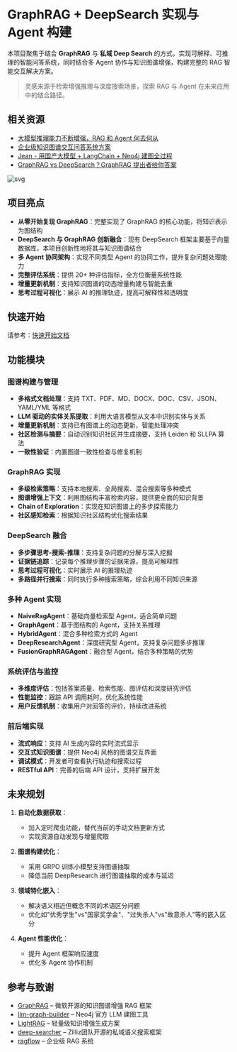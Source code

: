# GraphRAG + DeepSearch 实现与 Agent 构建

本项目聚焦于结合 **GraphRAG** 与 **私域 Deep Search** 的方式，实现可解释、可推理的智能问答系统，同时结合多 Agent 协作与知识图谱增强，构建完整的 RAG 智能交互解决方案。

> 灵感来源于检索增强推理与深度搜索场景，探索 RAG 与 Agent 在未来应用中的结合路径。

## 相关资源

- [大模型推理能力不断增强，RAG 和 Agent 何去何从](https://www.bilibili.com/video/BV1i6RNYpEwV)  
- [企业级知识图谱交互问答系统方案](https://www.bilibili.com/video/BV1U599YrE26)  
- [Jean - 用国产大模型 + LangChain + Neo4j 建图全过程](https://zhuanlan.zhihu.com/p/716089164)
- [GraphRAG vs DeepSearch？GraphRAG 提出者给你答案](https://mp.weixin.qq.com/s/FOT4pkEPHJR8xFvcVk1YFQ)

![svg](./assets/deepsearch.svg)

## 项目亮点

- **从零开始复现 GraphRAG**：完整实现了 GraphRAG 的核心功能，将知识表示为图结构
- **DeepSearch 与 GraphRAG 创新融合**：现有 DeepSearch 框架主要基于向量数据库，本项目创新性地将其与知识图谱结合
- **多 Agent 协同架构**：实现不同类型 Agent 的协同工作，提升复杂问题处理能力
- **完整评估系统**：提供 20+ 种评估指标，全方位衡量系统性能
- **增量更新机制**：支持知识图谱的动态增量构建与智能去重
- **思考过程可视化**：展示 AI 的推理轨迹，提高可解释性和透明度

## 快速开始

请参考：[快速开始文档](./assets/start.md)

## 功能模块

### 图谱构建与管理

- **多格式文档处理**：支持 TXT、PDF、MD、DOCX、DOC、CSV、JSON、YAML/YML 等格式
- **LLM 驱动的实体关系提取**：利用大语言模型从文本中识别实体与关系
- **增量更新机制**：支持已有图谱上的动态更新，智能处理冲突
- **社区检测与摘要**：自动识别知识社区并生成摘要，支持 Leiden 和 SLLPA 算法
- **一致性验证**：内置图谱一致性检查与修复机制

### GraphRAG 实现

- **多级检索策略**：支持本地搜索、全局搜索、混合搜索等多种模式
- **图谱增强上下文**：利用图结构丰富检索内容，提供更全面的知识背景
- **Chain of Exploration**：实现在知识图谱上的多步探索能力
- **社区感知检索**：根据知识社区结构优化搜索结果

### DeepSearch 融合

- **多步骤思考-搜索-推理**：支持复杂问题的分解与深入挖掘
- **证据链追踪**：记录每个推理步骤的证据来源，提高可解释性
- **思考过程可视化**：实时展示 AI 的推理轨迹
- **多路径并行搜索**：同时执行多种搜索策略，综合利用不同知识来源

### 多种 Agent 实现

- **NaiveRagAgent**：基础向量检索型 Agent，适合简单问题
- **GraphAgent**：基于图结构的 Agent，支持关系推理
- **HybridAgent**：混合多种检索方式的 Agent
- **DeepResearchAgent**：深度研究型 Agent，支持复杂问题多步推理
- **FusionGraphRAGAgent**：融合型 Agent，结合多种策略的优势

### 系统评估与监控

- **多维度评估**：包括答案质量、检索性能、图评估和深度研究评估
- **性能监控**：跟踪 API 调用耗时，优化系统性能
- **用户反馈机制**：收集用户对回答的评价，持续改进系统

### 前后端实现

- **流式响应**：支持 AI 生成内容的实时流式显示
- **交互式知识图谱**：提供 Neo4j 风格的图谱交互界面
- **调试模式**：开发者可查看执行轨迹和搜索过程
- **RESTful API**：完善的后端 API 设计，支持扩展开发

## 未来规划

1. **自动化数据获取**：
   - 加入定时爬虫功能，替代当前的手动文档更新方式
   - 实现资源自动发现与增量爬取

2. **图谱构建优化**：
   - 采用 GRPO 训练小模型支持图谱抽取
   - 降低当前 DeepResearch 进行图谱抽取的成本与延迟

3. **领域特化嵌入**：
   - 解决语义相近但概念不同的术语区分问题
   - 优化如"优秀学生"vs"国家奖学金"、"过失杀人"vs"故意杀人"等的嵌入区分

4. **Agent 性能优化**：
   - 提升 Agent 框架响应速度
   - 优化多 Agent 协作机制

## 参考与致谢

- [GraphRAG](https://github.com/microsoft/graphrag) – 微软开源的知识图谱增强 RAG 框架  
- [llm-graph-builder](https://github.com/neo4j-labs/llm-graph-builder) – Neo4j 官方 LLM 建图工具  
- [LightRAG](https://github.com/HKUDS/LightRAG) – 轻量级知识增强生成方案  
- [deep-searcher](https://github.com/zilliztech/deep-searcher) – Zilliz团队开源的私域语义搜索框架  
- [ragflow](https://github.com/infiniflow/ragflow) – 企业级 RAG 系统